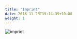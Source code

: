 ```yaml
---
title: "Imprint"
date: 2018-11-28T15:14:39+10:00
weight: 1
---
```


![imprint](/images/imprint.png "Logo Title Text 1")